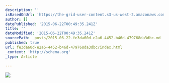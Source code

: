```yaml
---
description: ''
isBasedOnUrl: 'https://the-grid-user-content.s3-us-west-2.amazonaws.com/befd18e3-1a65-428a-8e72-c81521d50dd6.jpg'
author: []
datePublished: '2015-06-22T00:49:35.241Z'
title: ''
dateModified: '2015-06-22T00:49:35.241Z'
sourcePath: _posts/2015-06-22-fe3da60d-e2a6-4452-b46d-479768da3dbc.md
published: true
url: fe3da60d-e2a6-4452-b46d-479768da3dbc/index.html
_context: 'http://schema.org'
_type: Article

---
```

![](https://the-grid-user-content.s3-us-west-2.amazonaws.com/befd18e3-1a65-428a-8e72-c81521d50dd6.jpg)